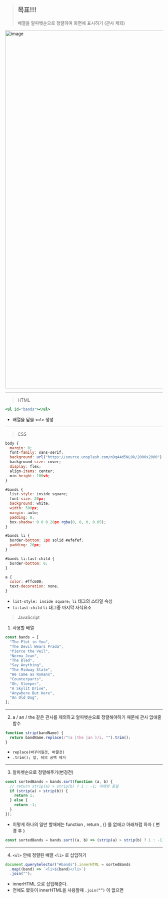 > <h2>목표!!!</h2>
>
> 배열을 알파벳순으로 정렬하여 화면에 표시하기 (관사 제외)

<img width="1145" alt="image" src="https://user-images.githubusercontent.com/82592845/161684324-31c2a03f-3cac-47b8-9beb-b825aad1b7b9.png">

---

> HTML

```jsx
<ul id="bands"></ul>
```

- 배열을 담을 `<ul>` 생성

---

> CSS

```jsx
body {
  margin: 0;
  font-family: sans-serif;
  background: url("https://source.unsplash.com/nDqA4d5NL0k/2000x2000");
  background-size: cover;
  display: flex;
  align-items: center;
  min-height: 100vh;
}

#bands {
  list-style: inside square;
  font-size: 20px;
  background: white;
  width: 500px;
  margin: auto;
  padding: 0;
  box-shadow: 0 0 0 20px rgba(0, 0, 0, 0.05);
}

#bands li {
  border-bottom: 1px solid #efefef;
  padding: 20px;
}

#bands li:last-child {
  border-bottom: 0;
}

a {
  color: #ffc600;
  text-decoration: none;
}
```

- `list-style: inside square;` `li` 태그의 스타일 속성
- `li:last-child` `li` 태그중 마지막 자식요소

> JavaScript

1. 사용할 배열

```jsx
const bands = [
  "The Plot in You",
  "The Devil Wears Prada",
  "Pierce the Veil",
  "Norma Jean",
  "The Bled",
  "Say Anything",
  "The Midway State",
  "We Came as Romans",
  "Counterparts",
  "Oh, Sleeper",
  "A Skylit Drive",
  "Anywhere But Here",
  "An Old Dog",
];
```

---

2. a / an / the 같은 관사를 제외하고 알파벳순으로 정렬해야하기 때문에 관사 없애줄 함수

```jsx
function strip(bandName) {
  return bandName.replace(/^(a |the |an )/i, "").trim();
}
```

- `replace(바꾸어질것, 바꿀것)`
- `.trim(); 앞, 뒤의 공백 제거`

---

3. 알파벳순으로 정렬해주기(변경전)

```jsx
const sortedBands = bands.sort(function (a, b) {
  // return strip(a) > strip(b) ? 1 : -1; 아래와 동일
  if (strip(a) > strip(b)) {
    return 1;
  } else {
    return -1;
  }
});
```

- 이렇게 하나의 일만 할때에는 function , return , {} 를 없애고 아래처럼 하자 ( 변경 후 )

```jsx
const sortedBands = bands.sort((a, b) => (strip(a) > strip(b) ? 1 : -1));
```

---

4. `<ul>` 안에 정렬된 배열 `<li>` 로 삽입하기

```jsx
document.querySelector("#bands").innerHTML = sortedBands
  .map((band) => `<li>${band}</li>`)
  .join("");
```

- innerHTML 으로 삽입해준다.
- 전에도 봤듯이 innerHTML을 사용할때 `.join(””)` 이 없으면
